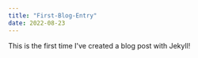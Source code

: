 ```yaml
---
title: "First-Blog-Entry"
date: 2022-08-23
---
```

This is the first time I've created a blog post with Jekyll!
